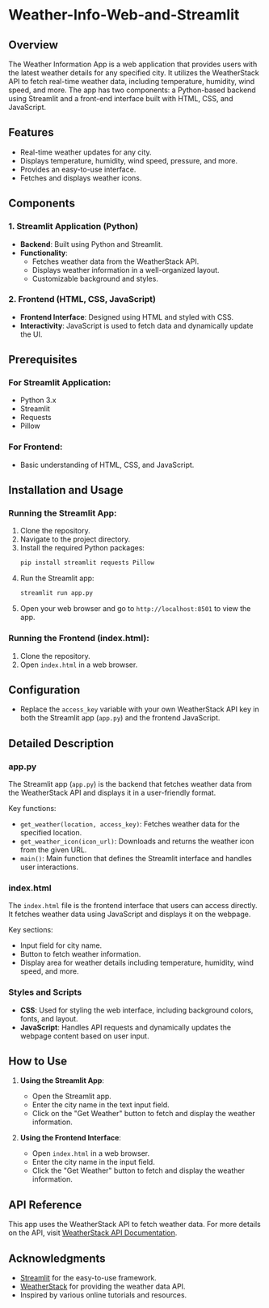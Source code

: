 # Weather-Info-Web-and-Streamlit

## Overview
The Weather Information App is a web application that provides users with the latest weather details for any specified city. It utilizes the WeatherStack API to fetch real-time weather data, including temperature, humidity, wind speed, and more. The app has two components: a Python-based backend using Streamlit and a front-end interface built with HTML, CSS, and JavaScript.

## Features
- Real-time weather updates for any city.
- Displays temperature, humidity, wind speed, pressure, and more.
- Provides an easy-to-use interface.
- Fetches and displays weather icons.

## Components

### 1. Streamlit Application (Python)
- **Backend**: Built using Python and Streamlit.
- **Functionality**:
  - Fetches weather data from the WeatherStack API.
  - Displays weather information in a well-organized layout.
  - Customizable background and styles.

### 2. Frontend (HTML, CSS, JavaScript)
- **Frontend Interface**: Designed using HTML and styled with CSS.
- **Interactivity**: JavaScript is used to fetch data and dynamically update the UI.

## Prerequisites

### For Streamlit Application:
- Python 3.x
- Streamlit
- Requests
- Pillow

### For Frontend:
- Basic understanding of HTML, CSS, and JavaScript.

## Installation and Usage

### Running the Streamlit App:
1. Clone the repository.
2. Navigate to the project directory.
3. Install the required Python packages:
   ```bash
   pip install streamlit requests Pillow
   ```
4. Run the Streamlit app:
   ```bash
   streamlit run app.py
   ```
5. Open your web browser and go to `http://localhost:8501` to view the app.

### Running the Frontend (index.html):
1. Clone the repository.
2. Open `index.html` in a web browser.

## Configuration
- Replace the `access_key` variable with your own WeatherStack API key in both the Streamlit app (`app.py`) and the frontend JavaScript.


## Detailed Description

### app.py
The Streamlit app (`app.py`) is the backend that fetches weather data from the WeatherStack API and displays it in a user-friendly format.

Key functions:
- `get_weather(location, access_key)`: Fetches weather data for the specified location.
- `get_weather_icon(icon_url)`: Downloads and returns the weather icon from the given URL.
- `main()`: Main function that defines the Streamlit interface and handles user interactions.

### index.html
The `index.html` file is the frontend interface that users can access directly. It fetches weather data using JavaScript and displays it on the webpage.

Key sections:
- Input field for city name.
- Button to fetch weather information.
- Display area for weather details including temperature, humidity, wind speed, and more.

### Styles and Scripts
- **CSS**: Used for styling the web interface, including background colors, fonts, and layout.
- **JavaScript**: Handles API requests and dynamically updates the webpage content based on user input.

## How to Use
1. **Using the Streamlit App**:
   - Open the Streamlit app.
   - Enter the city name in the text input field.
   - Click on the "Get Weather" button to fetch and display the weather information.

2. **Using the Frontend Interface**:
   - Open `index.html` in a web browser.
   - Enter the city name in the input field.
   - Click the "Get Weather" button to fetch and display the weather information.

## API Reference
This app uses the WeatherStack API to fetch weather data. For more details on the API, visit [WeatherStack API Documentation](https://weatherstack.com/documentation).

## Acknowledgments
- [Streamlit](https://streamlit.io/) for the easy-to-use framework.
- [WeatherStack](https://weatherstack.com/) for providing the weather data API.
- Inspired by various online tutorials and resources.

